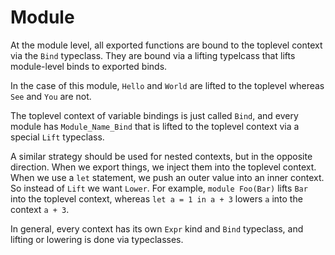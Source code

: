 # Module

At the module level, all exported functions are bound to the toplevel context via the `Bind` typeclass. They are bound via a lifting typelcass that lifts module-level binds to exported binds.

In the case of this module, `Hello` and `World` are lifted to the toplevel whereas `See` and `You` are not.

The toplevel context of variable bindings is just called `Bind`, and every module has `Module_Name_Bind` that is lifted to the toplevel context via a special `Lift` typeclass.

A similar strategy should be used for nested contexts, but in the opposite direction. When we export things, we inject them into the toplevel context. When we use a `let` statement, we push an outer value into an inner context. So instead of `Lift` we want `Lower`. For example, `module Foo(Bar)` lifts `Bar` into the toplevel context, whereas `let a = 1 in a + 3` lowers `a` into the context `a + 3`.

In general, every context has its own `Expr` kind and `Bind` typeclass, and lifting or lowering is done via typeclasses.
